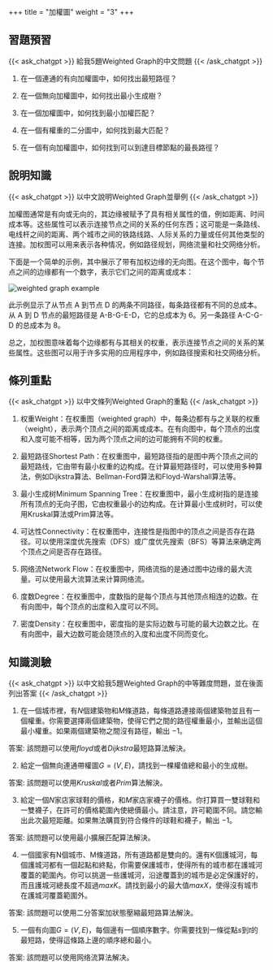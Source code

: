 +++
title = "加權圖"
weight = "3"
+++
## 習題預習
{{< ask_chatgpt >}}
給我5題Weighted Graph的中文問題
{{< /ask_chatgpt >}}



1. 在一個連通的有向加權圖中，如何找出最短路徑？

2. 在一個無向加權圖中，如何找出最小生成樹？

3. 在一個加權圖中，如何找到最小加權匹配？

4. 在一個有權重的二分圖中，如何找到最大匹配？

5. 在一個有向加權圖中，如何找到可以到達目標節點的最長路徑？   

## 說明知識
{{< ask_chatgpt >}}
以中文說明Weighted Graph並舉例
{{< /ask_chatgpt >}}



加權图通常是有向或无向的，其边缘被赋予了具有相关属性的值，例如距离、时间成本等。这些属性可以表示连接节点之间的关系的任何东西；这可能是一条路线、电线杆之间的距离、两个城市之间的铁路线路、人际关系的力量或任何其他类型的连接。加权图可以用来表示各种情况，例如路径规划，网络流量和社交网络分析。 

下面是一个简单的示例，其中展示了带有加权边缘的无向图。在这个图中，每个节点之间的边缘都有一个数字，表示它们之间的距离或成本：

![weighted graph example](https://cdn-images-1.medium.com/max/1600/1*YG0t3ifSNhJrRWfUNlKNXg.png)

此示例显示了从节点 A 到节点 D 的两条不同路径，每条路径都有不同的总成本。从 A 到 D 节点的最短路径是 A-B-G-E-D，它的总成本为 6。另一条路径 A-C-G-D 的总成本为 8。 

总之，加权图意味着每个边缘都有与其相关的权重，表示连接节点之间的关系的某些属性。这些图可以用于许多实用的应用程序中，例如路径搜索和社交网络分析。   

## 條列重點
{{< ask_chatgpt >}}
以中文條列Weighted Graph的重點
{{< /ask_chatgpt >}}



1. 权重Weight：在权重图（weighted graph）中，每条边都有与之关联的权重（weight），表示两个顶点之间的距离或成本。在有向图中，每个顶点的出度和入度可能不相等，因为两个顶点之间的边可能拥有不同的权重。 

2. 最短路径Shortest Path：在权重图中，最短路径指的是图中两个顶点之间的最短路线，它由带有最小权重的边构成。在计算最短路径时，可以使用多种算法，例如Dijkstra算法、Bellman-Ford算法和Floyd-Warshall算法等。

3. 最小生成树Minimum Spanning Tree：在权重图中，最小生成树指的是连接所有顶点的无向子图，它由权重最小的边构成。在计算最小生成树时，可以使用Kruskal算法或Prim算法等。

4. 可达性Connectivity：在权重图中，连接性是指图中的顶点之间是否存在路径。可以使用深度优先搜索（DFS）或广度优先搜索（BFS）等算法来确定两个顶点之间是否存在路径。

5. 网络流Network Flow：在权重图中，网络流指的是通过图中边缘的最大流量。可以使用最大流算法来计算网络流。

6. 度数Degree：在权重图中，度数指的是每个顶点与其他顶点相连的边数。在有向图中，每个顶点的出度和入度可以不同。

7. 密度Density：在权重图中，密度指的是实际边数与可能的最大边数之比。在有向图中，最大边数可能会随顶点的入度和出度不同而变化。   

## 知識測驗
{{< ask_chatgpt >}}
以中文給我5題Weighted Graph的中等難度問題，並在後面列出答案
{{< /ask_chatgpt >}}



1. 在一個城市裡，有$N$個建築物和$M$條道路，每條道路連接兩個建築物並且有一個權重。你需要選擇兩個建築物，使得它們之間的路徑權重最小，並輸出這個最小權重。如果兩個建築物之間沒有路徑，輸出 $-1$。

答案: 該問題可以使用$floyd$或者$Dijkstra$最短路算法解決。

2. 給定一個無向連通帶權圖$G=(V,E)$，請找到一棵權值總和最小的生成樹。

答案: 該問題可以使用$Kruskal$或者$Prim$算法解決。

3. 給定一個$N$家店家球鞋的價格，和$M$家店家襪子的價格。你打算買一雙球鞋和一雙襪子，在許可的價格範圍內使總價最小。請注意，許可範圍不同。請您輸出此次最短距離。如果無法購買到符合條件的球鞋和襪子，輸出 $-1$。

答案: 該問題可以使用最小擴展匹配算法解決。

4. 一個國家有$\text{N}$個城市、$\text{M}$條道路，所有道路都是雙向的。還有$\text{K}$個護城河，每個護城河都有一個起點和終點，你需要保護城市，使得所有的城市都在護城河覆蓋的範圍內。你可以挑選一些護城河，沿途覆蓋到的城市是必定保護好的，而且護城河總長度不超過$maxK$。請找到最小的最大值$maxX$，使得沒有城市在護城河覆蓋範圍外。 

答案: 該問題可以使用二分答案加狀態壓縮最短路算法解決。

5. 一個有向圖$G=(V,E)$，每個邊有一個順序數字。你需要找到一條從點$s$到$t$的最短路，使得這條路上邊的順序總和最小。

答案: 該問題可以使用网络流算法解决。   

